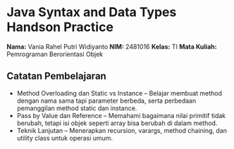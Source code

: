# Java Syntax and Data Types Handson Practice

**Nama:** Vania Rahel Putri Widiyanto
**NIM:** 2481016
**Kelas:** TI
**Mata Kuliah:** Pemrograman Berorientasi Objek

## Catatan Pembelajaran
- Method Overloading dan Static vs Instance – Belajar membuat method dengan nama sama tapi parameter berbeda, serta perbedaan pemanggilan method static dan instance.
- Pass by Value dan Reference – Memahami bagaimana nilai primitif tidak berubah, tetapi isi objek seperti array bisa berubah di dalam method.
- Teknik Lanjutan – Menerapkan recursion, varargs, method chaining, dan utility class untuk operasi umum.
